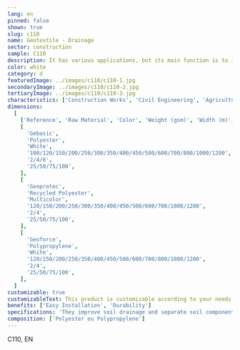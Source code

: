 ```yaml
---
lang: en
pinned: false
shown: true
slug: c110
name: Geotextile - Drainage
sector: construction
sample: C110
description: It has various applications, but its main function is to improve soil in terms of drainage, coverage, and separation.
color: white
category: d
featuredImage: ../images/c110/c110-1.jpg
secondaryImage: ../images/c110/c110-2.jpg
tertiaryImage: ../images/c110/c110-3.jpg
characteristics: ['Construction Works', 'Civil Engineering', 'Agriculture']
dimensions:
  [
    ['Reference', 'Raw Material', 'Color', 'Weight (gsm)', 'Width (m)', 'Length (m)'],
    [
      'Gebasic',
      'Polyester',
      'White',
      '100/120/150/200/250/300/350/400/450/500/600/700/800/1000/1200',
      '2/4/6',
      '25/50/75/100',
    ],
    [
      'Geoprotec',
      'Recycled Polyester',
      'Multicolor',
      '120/150/200/250/300/350/400/450/500/600/700/1000/1200',
      '2/4',
      '25/50/75/100',
    ],
    [
      'Geoforce',
      'Polypropylene',
      'White',
      '120/150/200/250/350/400/450/500/600/700/800/1000/1200',
      '2/4',
      '25/50/75/100',
    ],
  ]
customizable: true
customizableText: This product is customizable according to your needs. Contact us for more information.
benefits: ['Easy Installation', 'Durability']
specifications: 'They improve soil drainage and separate soil components. Their main functions are separation and drainage.'
composition: ['Polyester ou Polypropylene']
---
```


C110, EN
